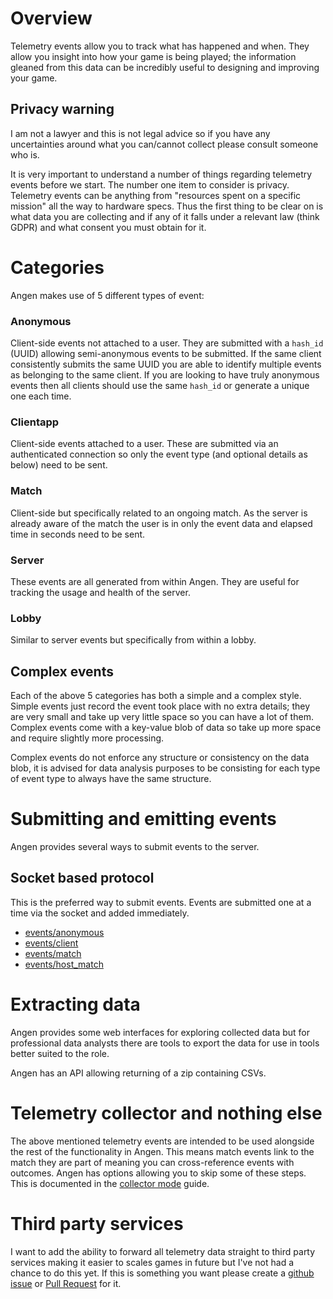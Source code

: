 # Overview
Telemetry events allow you to track what has happened and when. They allow you insight into how your game is being played; the information gleaned from this data can be incredibly useful to designing and improving your game.

## Privacy warning
I am not a lawyer and this is not legal advice so if you have any uncertainties around what you can/cannot collect please consult someone who is.

It is very important to understand a number of things regarding telemetry events before we start. The number one item to consider is privacy. Telemetry events can be anything from "resources spent on a specific mission" all the way to hardware specs. Thus the first thing to be clear on is what data you are collecting and if any of it falls under a relevant law (think GDPR) and what consent you must obtain for it.

# Categories
Angen makes use of 5 different types of event:

### Anonymous
Client-side events not attached to a user. They are submitted with a `hash_id` (UUID) allowing semi-anonymous events to be submitted. If the same client consistently submits the same UUID you are able to identify multiple events as belonging to the same client. If you are looking to have truly anonymous events then all clients should use the same `hash_id` or generate a unique one each time.

### Clientapp
Client-side events attached to a user. These are submitted via an authenticated connection so only the event type (and optional details as below) need to be sent.

### Match
Client-side but specifically related to an ongoing match. As the server is already aware of the match the user is in only the event data and elapsed time in seconds need to be sent.

### Server
These events are all generated from within Angen. They are useful for tracking the usage and health of the server.

### Lobby
Similar to server events but specifically from within a lobby.

## Complex events
Each of the above 5 categories has both a simple and a complex style. Simple events just record the event took place with no extra details; they are very small and take up very little space so you can have a lot of them. Complex events come with a key-value blob of data so take up more space and require slightly more processing.

Complex events do not enforce any structure or consistency on the data blob, it is advised for data analysis purposes to be consisting for each type of event type to always have the same structure.

# Submitting and emitting events
Angen provides several ways to submit events to the server.

## Socket based protocol
This is the preferred way to submit events. Events are submitted one at a time via the socket and added immediately.
- [events/anonymous](/documentation/protocol/events.md#anonymous)
- [events/client](/documentation/protocol/events.md#client)
- [events/match](/documentation/protocol/events.md#match)
- [events/host_match](/documentation/protocol/events.md#host-match)

# Extracting data
Angen provides some web interfaces for exploring collected data but for professional data analysts there are tools to export the data for use in tools better suited to the role.

Angen has an API allowing returning of a zip containing CSVs.

# Telemetry collector and nothing else
The above mentioned telemetry events are intended to be used alongside the rest of the functionality in Angen. This means match events link to the match they are part of meaning you can cross-reference events with outcomes. Angen has options allowing you to skip some of these steps. This is documented in the [collector mode](collector_mode.md) guide.

# Third party services
I want to add the ability to forward all telemetry data straight to third party services making it easier to scales games in future but I've not had a chance to do this yet. If this is something you want please create a [github issue](https://github.com/Teifion/angen/issues) or [Pull Request](https://github.com/Teifion/angen/pulls) for it.



<!-- 
# TODO: Events used in BAR-Teiserver which might be of use to include in Angen

SIMPLE SERVER EVENTS
lobby.force_add_user_to_lobby
lobby.recheck_membership_kick
lobby.recheck_membership_spectate
has_warning.remove_user_from_any_lobby
account.user_login
disconnect:#{reason}
lobby_policy.kicked_for_bossing
lobby.kicked_from_web_interface

COMPLEX SERVER EVENTS
spads.broken_connection (from_id)
Banned login (reason)

SIMPLE LOBBY EVENTS
remove_user_from_lobby
lobby.kick_user
lobby.match_stopped
lobby.manual_stop
consul.timeout_command
consul.lobbykick_command
consul.lobbyban_command
consul.lobbybanmult_command
play_refused.avoiding
play_refused.avoided
play_refused.boss_avoided
join_refused.blocking
join_refused.blocked
join_refused.boss_blocked
Kicked user from lobby
command.rename (new_name)
Spec command (caller, spectated, name used to call command)
-->
